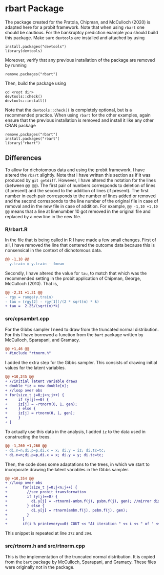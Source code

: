 # rbart Package
The package created for the Pratola, Chipman, and McCulloch (2020) is adapted here for a probit framework. Note that when using `rbart` one should be cautious. For the bankruptcy prediction example you should build this package. Make sure `devtools` are installed and attached by using
```console
install.packages("devtools")
library(devtools)
```
Moreover, verify that any previous installation of the package are removed by running
```
remove.packages("rbart") 
```
Then, build the package using
```
cd <root dir>
devtools::check()
devtools::install()
```
Note that the `devtools::check()` is completely optional, but is a recommended practice. When using `rbart` for the other examples, again ensure that the previous installation is removed and install it like any other CRAN package
```
remove.packages("rbart")
install.packages("rbart")
library("rbart")
```

## Differences
To allow for dichotomous data and using the probit framework, I have altered the `rbart` slightly. Note that I have written this section as if it was produced by `git getdiff`. However, I have altered the notation for the lines (between `@@ @@`). The first pair of numbers corresponds to deletion of lines (if present) and the second to the addition of lines (if present). The first number in each pair corresponds to the number of lines added or removed and the second corresponds to the line number of the original file in case of removal and in the new file in case of addition. For example, `@@ -1,10 +1,10 @@` means that a line at linenumber 10 got removed in the original file and replaced by a new line in the new file.

### R/rbart.R
In the file that is being called in R I have made a few small changes. First of all, I have removed the line that centered the outcome data because this is nonsensical in the context of dichotomous data.
```diff
@@ -1,18 @@
- y.train = y.train - fmean
```
Secondly, I have altered the value for `tau`, to match that which was the recommended setting in the probit application of Chipman, George, McCulloch (2010). That is,

```diff
@@ -2,31 +1,31 @@
- rgy = range(y.train)
- tau = (rgy[2] - rgy[1])/(2 * sqrt(m) * k)
+ tau =  2.25/(sqrt(m)*k)
```

### src/cpsambrt.cpp
For the Gibbs sampler I need to draw from the truncated normal distribution. For this I have borrowed a function from the `bart` package written by McCulloch, Sparapani, and Gramacy. 
```diff
@@ +1,46 @@
+ #include "rtnorm.h"
```

I added the extra step for the Gibbs sampler. This consists of drawing initial values for the latent variables.
```diff
@@ +10,245 @@
+ //initial latent variable draws
+ double *iz = new double[n];
+ //loop over obs
+ for(size_t j=0;j<n;j++) {
+     if (y[j]==0) {
+     iz[j] = -rtnorm(0, 1, gen);
+     } else {
+     iz[j] = rtnorm(0, 1, gen);
+     }
+ }
```

To actually use this data in the analysis, I added `iz` to the data used in constructing the trees.
```diff
@@ -1,260 +1,260 @@
- di.n=n;di.p=p,di.x = x; di.y = iz; di.tc=tc;
+ di.n=n;di.p=p,di.x = x; di.y = y; di.tc=tc;
```

Then, the code does some adaptations to the trees, in which we start to incorporate drawing the latent variables in the Gibbs sampler.
```diff
@@ +10,354 @@
+ //loop over obs
+       for(size_t j=0;j<n;j++) {
+         //see probit transformation
+         if (y[j]==0) {
+           di.y[j] = -rtnorm(-ambm.f(j), psbm.f(j), gen); //mirror distribution
+         } else {
+           di.y[j] = rtnorm(ambm.f(j), psbm.f(j), gen);
+         }
+       }
+       if(i % printevery==0) COUT << "At iteration " << i << " of " << nadapt << " for adapt" << endl;
```

This snippet is repeated at line `372` and `394`.

### src/rtnorm.h and src/rtnorm.cpp
This is the implementation of the truncated normal distribution. It is copied from the `bart` package by McCulloch, Sparapani, and Gramacy. These files were originally not in the package.
